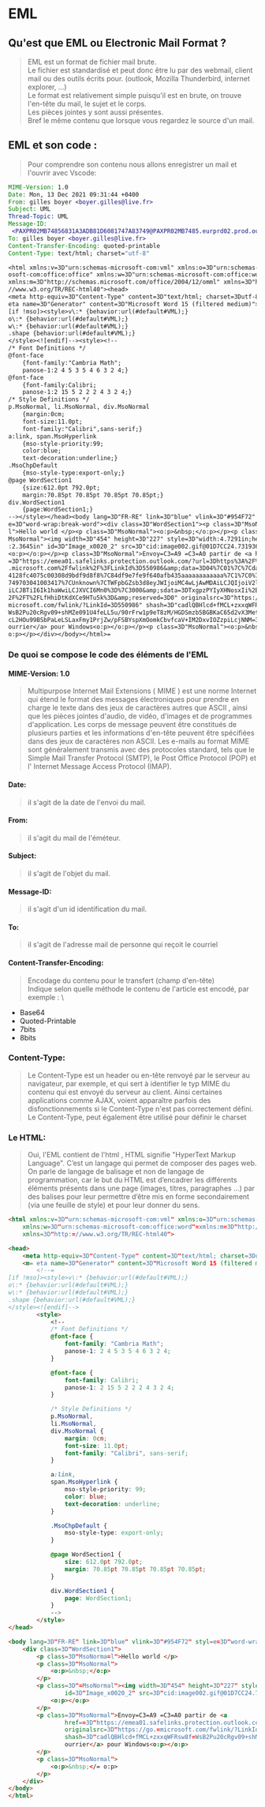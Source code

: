 # EML

## Qu'est que EML ou Electronic Mail Format ?
> EML est un format de fichier mail brute. \
> Le fichier est standardisé et peut donc être lu par des webmail, client mail ou des outils écrits pour. (outlook, Mozilla Thunderbird, internet explorer, ...) \
> Le format est relativement simple puisqu'il est en brute, on trouve l'en-tête du mail, le sujet et le corps. \
> Les pièces jointes y sont aussi présentes. \
> Bref le même contenu que lorsque vous regardez le source d'un mail.

## EML et son code :
> Pour comprendre son contenu nous allons enregistrer un mail et l'ouvrir avec Vscode:
```eml
MIME-Version: 1.0
Date: Mon, 13 Dec 2021 09:31:44 +0400
From: gilles boyer <boyer.gilles@live.fr>
Subject: UML
Thread-Topic: UML
Message-ID:
 <PAXPR02MB74856831A3ADB81D6081747A83749@PAXPR02MB7485.eurprd02.prod.outlook.com>
To: gilles boyer <boyer.gilles@live.fr>
Content-Transfer-Encoding: quoted-printable
Content-Type: text/html; charset="utf-8"

<html xmlns:v=3D"urn:schemas-microsoft-com:vml" xmlns:o=3D"urn:schemas-micr=
osoft-com:office:office" xmlns:w=3D"urn:schemas-microsoft-com:office:word" =
xmlns:m=3D"http://schemas.microsoft.com/office/2004/12/omml" xmlns=3D"http:=
//www.w3.org/TR/REC-html40"><head>
<meta http-equiv=3D"Content-Type" content=3D"text/html; charset=3Dutf-8"><m=
eta name=3D"Generator" content=3D"Microsoft Word 15 (filtered medium)"><!--=
[if !mso]><style>v\:* {behavior:url(#default#VML);}
o\:* {behavior:url(#default#VML);}
w\:* {behavior:url(#default#VML);}
.shape {behavior:url(#default#VML);}
</style><![endif]--><style><!--
/* Font Definitions */
@font-face
	{font-family:"Cambria Math";
	panose-1:2 4 5 3 5 4 6 3 2 4;}
@font-face
	{font-family:Calibri;
	panose-1:2 15 5 2 2 2 4 3 2 4;}
/* Style Definitions */
p.MsoNormal, li.MsoNormal, div.MsoNormal
	{margin:0cm;
	font-size:11.0pt;
	font-family:"Calibri",sans-serif;}
a:link, span.MsoHyperlink
	{mso-style-priority:99;
	color:blue;
	text-decoration:underline;}
.MsoChpDefault
	{mso-style-type:export-only;}
@page WordSection1
	{size:612.0pt 792.0pt;
	margin:70.85pt 70.85pt 70.85pt 70.85pt;}
div.WordSection1
	{page:WordSection1;}
--></style></head><body lang=3D"FR-RE" link=3D"blue" vlink=3D"#954F72" styl=
e=3D"word-wrap:break-word"><div class=3D"WordSection1"><p class=3D"MsoNorma=
l">Hello world </p><p class=3D"MsoNormal"><o:p>&nbsp;</o:p></p><p class=3D"=
MsoNormal"><img width=3D"454" height=3D"227" style=3D"width:4.7291in;height=
:2.3645in" id=3D"Image_x0020_2" src=3D"cid:image002.gif@01D7CC24.73193600">=
<o:p></o:p></p><p class=3D"MsoNormal">Envoy=C3=A9 =C3=A0 partir de <a href=
=3D"https://emea01.safelinks.protection.outlook.com/?url=3Dhttps%3A%2F%2Fgo=
.microsoft.com%2Ffwlink%2F%3FLinkId%3D550986&amp;data=3D04%7C01%7C%7Cda65c5=
4128fc4075c00308d9bdf9d8f8%7C84df9e7fe9f640afb435aaaaaaaaaaaa%7C1%7C0%7C637=
749703041003417%7CUnknown%7CTWFpbGZsb3d8eyJWIjoiMC4wLjAwMDAiLCJQIjoiV2luMzI=
iLCJBTiI6Ik1haWwiLCJXVCI6Mn0%3D%7C3000&amp;sdata=3DTxgpzPYIyXHNosxIi%2BGai%=
2F%2FT%2FLfHhiDtKdXCe9HTu5k%3D&amp;reserved=3D0" originalsrc=3D"https://go.=
microsoft.com/fwlink/?LinkId=3D550986" shash=3D"cadlQBHlcd+fMCL+zxxqWFRsw8f=
WsB2Pu20cRgv09+shMZe091U4feLL5u/90rFrw1p9eT8zM/HGDSmzb5BGBKaC65d2vX3MetnbbY=
cL2HOu99BSbPaLeLSLaxFmy1PrjZw/pFSBYspXmOomkCbvfcaV+IM2DxvIOZzpiLcjNNM=3D">C=
ourrier</a> pour Windows<o:p></o:p></p><p class=3D"MsoNormal"><o:p>&nbsp;</=
o:p></p></div></body></html>=
```

### De quoi se compose le code des éléments de l'EML

#### MIME-Version: 1.0 
>Multipurpose Internet Mail Extensions ( MIME ) est une norme Internet qui étend le format des messages électroniques pour prendre en charge le texte dans des jeux de caractères autres que ASCII , ainsi que les pièces jointes d'audio, de vidéo, d'images et de programmes d'application. Les corps de message peuvent être constitués de plusieurs parties et les informations d'en-tête peuvent être spécifiées dans des jeux de caractères non ASCII. Les e-mails au format MIME sont généralement transmis avec des protocoles standard, tels que le Simple Mail Transfer Protocol (SMTP), le Post Office Protocol (POP) et l' Internet Message Access Protocol (IMAP).

#### Date:
> il s'agit de la date de l'envoi du mail.

#### From:
> il s'agit du mail de l'éméteur.

#### Subject:
> il s'agit de l'objet du mail.

#### Message-ID: 
> il s'agit d'un id identification du mail.

#### To:
> il s'agit de l'adresse mail de personne qui reçoit le courriel

#### Content-Transfer-Encoding:
> Encodage du contenu pour le transfert (champ d'en-tête) \
>Indique selon quelle méthode le contenu de l'article est encodé, par exemple : \
- Base64
- Quoted-Printable
- 7bits
- 8bits

### Content-Type:
> Le Content-Type est un header ou en-tête renvoyé par le serveur au navigateur, par exemple, et qui sert à identifier le typ MIME du contenu qui est envoyé du serveur au client. Ainsi certaines applications comme AJAX, voient apparaître parfois des disfonctionnements si le Content-Type n'est pas correctement défini.
> Le Content-Type, peut également être utilisé pour définir le charset

### Le HTML:
> Oui, l'EML contient de l'html , HTML signifie "HyperText Markup Language". C’est un langage qui permet de composer des pages web. On parle de langage de balisage et non de langage de programmation, car le but du HTML est d’encadrer les différents éléments présents dans une page (images, titres, paragraphes ...) par des balises pour leur permettre d’être mis en forme secondairement (via une feuille de style) et pour leur donner du sens.
```html
<html xmlns:v=3D"urn:schemas-microsoft-com:vml" xmlns:o=3D"urn:schemas-micr=osoft-com:office:office"
    xmlns:w=3D"urn:schemas-microsoft-com:office:word"=xmlns:m=3D"http://schemas.microsoft.com/office/2004/12/omml"
    xmlns=3D"http:=//www.w3.org/TR/REC-html40">

<head>
    <meta http-equiv=3D"Content-Type" content=3D"text/html; charset=3Dutf-8">
    <m= eta name=3D"Generator" content=3D"Microsoft Word 15 (filtered medium)">
        <!--=
[if !mso]><style>v\:* {behavior:url(#default#VML);}
o\:* {behavior:url(#default#VML);}
w\:* {behavior:url(#default#VML);}
.shape {behavior:url(#default#VML);}
</style><![endif]-->
        <style>
            <!--
            /* Font Definitions */
            @font-face {
                font-family: "Cambria Math";
                panose-1: 2 4 5 3 5 4 6 3 2 4;
            }

            @font-face {
                font-family: Calibri;
                panose-1: 2 15 5 2 2 2 4 3 2 4;
            }

            /* Style Definitions */
            p.MsoNormal,
            li.MsoNormal,
            div.MsoNormal {
                margin: 0cm;
                font-size: 11.0pt;
                font-family: "Calibri", sans-serif;
            }

            a:link,
            span.MsoHyperlink {
                mso-style-priority: 99;
                color: blue;
                text-decoration: underline;
            }

            .MsoChpDefault {
                mso-style-type: export-only;
            }

            @page WordSection1 {
                size: 612.0pt 792.0pt;
                margin: 70.85pt 70.85pt 70.85pt 70.85pt;
            }

            div.WordSection1 {
                page: WordSection1;
            }
            -->
        </style>
</head>

<body lang=3D"FR-RE" link=3D"blue" vlink=3D"#954F72" styl=e=3D"word-wrap:break-word">
    <div class=3D"WordSection1">
        <p class=3D"MsoNorma=l">Hello world </p>
        <p class=3D"MsoNormal">
            <o:p>&nbsp;</o:p>
        </p>
        <p class=3D"=MsoNormal"><img width=3D"454" height=3D"227" style=3D"width:4.7291in;height=:2.3645in"
                id=3D"Image_x0020_2" src=3D"cid:image002.gif@01D7CC24.73193600">=
            <o:p></o:p>
        </p>
        <p class=3D"MsoNormal">Envoy=C3=A9 =C3=A0 partir de <a
                href==3D"https://emea01.safelinks.protection.outlook.com/?url=3Dhttps%3A%2F%2Fgo=.microsoft.com%2Ffwlink%2F%3FLinkId%3D550986&amp;data=3D04%7C01%7C%7Cda65c5=4128fc4075c00308d9bdf9d8f8%7C84df9e7fe9f640afb435aaaaaaaaaaaa%7C1%7C0%7C637=749703041003417%7CUnknown%7CTWFpbGZsb3d8eyJWIjoiMC4wLjAwMDAiLCJQIjoiV2luMzI=iLCJBTiI6Ik1haWwiLCJXVCI6Mn0%3D%7C3000&amp;sdata=3DTxgpzPYIyXHNosxIi%2BGai%=2F%2FT%2FLfHhiDtKdXCe9HTu5k%3D&amp;reserved=3D0"
                originalsrc=3D"https://go.=microsoft.com/fwlink/?LinkId=3D550986"
                shash=3D"cadlQBHlcd+fMCL+zxxqWFRsw8f=WsB2Pu20cRgv09+shMZe091U4feLL5u/90rFrw1p9eT8zM/HGDSmzb5BGBKaC65d2vX3MetnbbY=cL2HOu99BSbPaLeLSLaxFmy1PrjZw/pFSBYspXmOomkCbvfcaV+IM2DxvIOZzpiLcjNNM=3D">C=
                ourrier</a> pour Windows<o:p></o:p>
        </p>
        <p class=3D"MsoNormal">
            <o:p>&nbsp;</= o:p>
        </p>
    </div>
</body>
</html>
```





